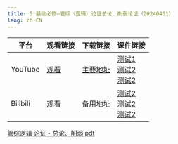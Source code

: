 ```yaml
---
title: 5.基础必修—管综（逻辑）论证总论、削弱论证（20240401）
lang: zh-CN
---
```



| 平台       | 观看链接   | 下载链接     | 课件链接         |
|----------|--------|----------|--------------|
| YouTube  | [观看]() | [主要地址]() | [测试1]()<br/>[测试2]()<br/>[测试2]()  |
| Bilibili | [观看]() | [备用地址]() | [测试2]()<br/>[测试2]()<br/>[测试2]()      |

[管综逻辑 论证 - 总论、削弱.pdf](..%2F..%2Fpublic%2Flogic%2F2.%E9%80%BB%E8%BE%91-%E6%AD%A3%E5%BC%8F%E8%AF%BE%2F5.%E5%9F%BA%E7%A1%80%E5%BF%85%E4%BF%AE%E2%80%94%E7%AE%A1%E7%BB%BC%EF%BC%88%E9%80%BB%E8%BE%91%EF%BC%89%E8%AE%BA%E8%AF%81%E6%80%BB%E8%AE%BA%E3%80%81%E5%89%8A%E5%BC%B1%E8%AE%BA%E8%AF%81%EF%BC%8820240401%EF%BC%89%2F%E7%AE%A1%E7%BB%BC%E9%80%BB%E8%BE%91%20%E8%AE%BA%E8%AF%81%20-%20%E6%80%BB%E8%AE%BA%E3%80%81%E5%89%8A%E5%BC%B1.pdf)



